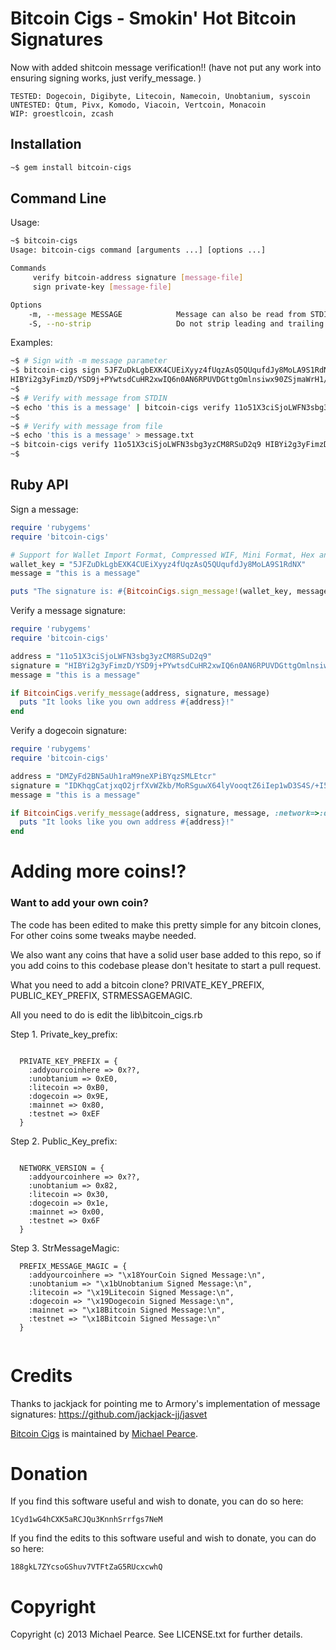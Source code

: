 # Bitcoin Cigs - Smokin' Hot Bitcoin Signatures
Now with added shitcoin message verification!! (have not put any work into ensuring signing works, just verify_message. )
```
TESTED: Dogecoin, Digibyte, Litecoin, Namecoin, Unobtanium, syscoin
UNTESTED: Qtum, Pivx, Komodo, Viacoin, Vertcoin, Monacoin 
WIP: groestlcoin, zcash
```
## Installation

```sh
~$ gem install bitcoin-cigs
```

## Command Line

Usage:
```sh
~$ bitcoin-cigs 
Usage: bitcoin-cigs command [arguments ...] [options ...]

Commands
     verify bitcoin-address signature [message-file]
     sign private-key [message-file]

Options
    -m, --message MESSAGE            Message can also be read from STDIN
    -S, --no-strip                   Do not strip leading and trailing whitespace from message (stripped by default)
```

Examples:
```sh
~$ # Sign with -m message parameter
~$ bitcoin-cigs sign 5JFZuDkLgbEXK4CUEiXyyz4fUqzAsQ5QUqufdJy8MoLA9S1RdNX -m 'this is a message'
HIBYi2g3yFimzD/YSD9j+PYwtsdCuHR2xwIQ6n0AN6RPUVDGttgOmlnsiwx90ZSjmaWrH1/HwrINJbaP7eMA6V4=
~$ 
~$ # Verify with message from STDIN
~$ echo 'this is a message' | bitcoin-cigs verify 11o51X3ciSjoLWFN3sbg3yzCM8RSuD2q9 HIBYi2g3yFimzD/YSD9j+PYwtsdCuHR2xwIQ6n0AN6RPUVDGttgOmlnsiwx90ZSjmaWrH1/HwrINJbaP7eMA6V4=
~$ 
~$ # Verify with message from file
~$ echo 'this is a message' > message.txt
~$ bitcoin-cigs verify 11o51X3ciSjoLWFN3sbg3yzCM8RSuD2q9 HIBYi2g3yFimzD/YSD9j+PYwtsdCuHR2xwIQ6n0AN6RPUVDGttgOmlnsiwx90ZSjmaWrH1/HwrINJbaP7eMA6V4= message.txt
~$ 
```

## Ruby API

Sign a message:
```ruby
require 'rubygems'
require 'bitcoin-cigs'

# Support for Wallet Import Format, Compressed WIF, Mini Format, Hex and Base64 wallets
wallet_key = "5JFZuDkLgbEXK4CUEiXyyz4fUqzAsQ5QUqufdJy8MoLA9S1RdNX"
message = "this is a message"

puts "The signature is: #{BitcoinCigs.sign_message!(wallet_key, message)}"
```

Verify a message signature:
```ruby
require 'rubygems'
require 'bitcoin-cigs'

address = "11o51X3ciSjoLWFN3sbg3yzCM8RSuD2q9"
signature = "HIBYi2g3yFimzD/YSD9j+PYwtsdCuHR2xwIQ6n0AN6RPUVDGttgOmlnsiwx90ZSjmaWrH1/HwrINJbaP7eMA6V4="
message = "this is a message"

if BitcoinCigs.verify_message(address, signature, message)
  puts "It looks like you own address #{address}!"
end
```

Verify a dogecoin signature:
```ruby
require 'rubygems'
require 'bitcoin-cigs'

address = "DMZyFd2BN5aUh1raM9neXPiBYqzSMLEtcr"
signature = "IDKhqgCatjxqO2jrfXvWZkb/MoRSguwX64lyVooqtZ6iIep1wD3S4S/+I5ROvI/xZtfRwz5T2+IqW9zGGXOXT70="
message = "this is a message"

if BitcoinCigs.verify_message(address, signature, message, :network=>:dogecoin)
  puts "It looks like you own address #{address}!"
end
```
# Adding more coins!?

### Want to add your own coin?

The code has been edited to make this pretty simple for any bitcoin clones, For other coins some tweaks maybe needed.

We also want any coins that have a solid user base added to this repo, so if you add coins to this codebase please don't hesitate to start a pull request.

What you need to add a bitcoin clone? PRIVATE_KEY_PREFIX, PUBLIC_KEY_PREFIX, STRMESSAGEMAGIC.

All you need to do is edit the lib\bitcoin_cigs.rb

Step 1. Private_key_prefix:
```

  PRIVATE_KEY_PREFIX = {
    :addyourcoinhere => 0x??,
    :unobtanium => 0xE0,
    :litecoin => 0xB0,
    :dogecoin => 0x9E,
    :mainnet => 0x80,
    :testnet => 0xEF
  }
```
Step 2. Public_Key_prefix:
``` 

  NETWORK_VERSION = {
    :addyourcoinhere => 0x??,
    :unobtanium => 0x82,
    :litecoin => 0x30,
    :dogecoin => 0x1e,
    :mainnet => 0x00,
    :testnet => 0x6F
  }
```
Step 3. StrMessageMagic:
```  
  PREFIX_MESSAGE_MAGIC = {
    :addyourcoinhere => "\x18YourCoin Signed Message:\n",
    :unobtanium => "\x1bUnobtanium Signed Message:\n",
    :litecoin => "\x19Litecoin Signed Message:\n",
    :dogecoin => "\x19Dogecoin Signed Message:\n",
    :mainnet => "\x18Bitcoin Signed Message:\n",
    :testnet => "\x18Bitcoin Signed Message:\n"
  }
  
```


# Credits

Thanks to jackjack for pointing me to Armory's implementation of message signatures:
https://github.com/jackjack-jj/jasvet

[Bitcoin Cigs](https://github.com/michaelgpearce/bitcoin-cigs) is maintained by [Michael Pearce](https://github.com/michaelgpearce).

# Donation

If you find this software useful and wish to donate, you can do so here:
```
1Cyd1wG4hCXK5aRCJQu3KnnhSrrfgs7NeM
```
If you find the edits to this software useful and wish to donate, you can do so here:
```
188gkL7ZYcsoGShuv7VTFtZaG5RUcxcwhQ
```

# Copyright

Copyright (c) 2013 Michael Pearce. See LICENSE.txt for further details.

